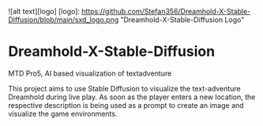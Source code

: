 ![alt text][logo]
[logo]: https://github.com/Stefan356/Dreamhold-X-Stable-Diffusion/blob/main/sxd_logo.png "Dreamhold-X-Stable-Diffusion Logo"



# Dreamhold-X-Stable-Diffusion
MTD Pro5, AI based visualization of textadventure

This project aims to use Stable Diffusion to visualize the text-adventure Dreamhold during live play.
As soon as the player enters a new location, the respective description is being used as a prompt to create an image and visualize the game environments. 
